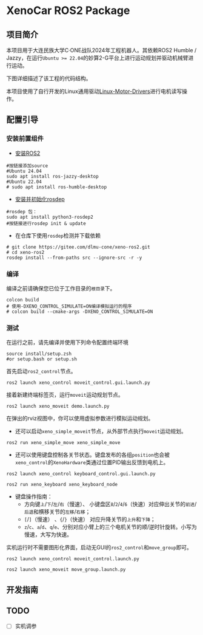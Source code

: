 # XenoCar ROS2 Package

## 项目简介

本项目用于大连民族大学C·ONE战队2024年工程机器人。其依赖ROS2 Humble / Jazzy，在运行`Ubuntu >= 22.04`的妙算2-G平台上进行运动规划并驱动机械臂进行运动。

下图详细描述了该工程的代码结构。

本项目使用了自行开发的Linux通用驱动[Linux-Motor-Drivers](https://gitee.com/dlmu-cone/rm-linux-motor-driver)进行电机读写操作。

## 配置引导

### 安装前置组件

- [安装ROS2](https://mirrors.tuna.tsinghua.edu.cn/help/ros2/)

```shell
#按链接添加source
#Ubuntu 24.04
sudo apt install ros-jazzy-desktop
#Ubuntu 22.04
# sudo apt install ros-humble-desktop
```

- [安装并初始化rosdep](https://mirrors.tuna.tsinghua.edu.cn/help/rosdistro/)

```shell
#rosdep 包：
sudo apt install python3-rosdep2
#按链接进行rosdep init & update
```

- 在仓库下使用`rosdep`检测并下载依赖

```shell
# git clone https://gitee.com/dlmu-cone/xeno-ros2.git
# cd xeno-ros2
rosdep install --from-paths src --ignore-src -r -y
```

### 编译

编译之前请确保您已位于工作目录的`根目录`下。

```shell
colcon build
# 使用-DXENO_CONTROL_SIMULATE=ON编译模拟运行的程序
# colcon build --cmake-args -DXENO_CONTROL_SIMULATE=ON
```

### 测试

在运行之前，请先编译并使用下列命令配置终端环境

```shell
source install/setup.zsh
#or setup.bash or setup.sh
```

首先启动`ros2_control`节点。

```shell
ros2 launch xeno_control moveit_control.gui.launch.py
```

接着新建终端标签页，运行`moveit`运动规划节点。

```shell
ros2 launch xeno_moveit demo.launch.py
```

在弹出的rviz视图中，你可以使用虚拟参数进行模拟运动规划。

- 还可以启动`xeno_simple_moveit`节点，从外部节点执行`moveit`运动规划。

```shell
ros2 run xeno_simple_move xeno_simple_move
```

- 还可以使用键盘控制各关节状态。键盘发布的各组`position`也会被`xeno_control`的`XenoHardware`类通过位置PID输出反馈到电机上。

```shell
ros2 launch xeno_control keyboard_control.gui.launch.py
```

```shell
ros2 run xeno_keyboard xeno_keyboard_node
```

- 键盘操作指南：
  - 方向键`上`/`下`/`左`/`右`（慢速）、 小键盘区`8`/`2`/`4`/`6`（快速）对应伸出关节的`前进`/`后退`和横移关节的`左移`/`右移`；
  - `[`/`]`（慢速） 、`{`/`}`（快速） 对应升降关节的`上升`和`下降`；
  - `z`/`c`、`a`/`d`、`q`/`e`、分别对应小臂上的三个电机关节的顺/逆时针旋转。小写为慢速，大写为快速。

实机运行时不需要图形化界面，启动无GUI的`ros2_control`和`move_group`即可。

```shell
ros2 launch xeno_control moveit_control.launch.py
```

```shell
ros2 launch xeno_moveit move_group.launch.py
```

## 开发指南

## TODO

- [ ] 实机调参
